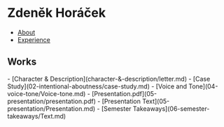 <h1>Zdeněk Horáček</h1>

- [About](02-intentional-aboutness/aboutme.md)
- [Experience](03-curriculum-vitae/cv.md)
<h2>Works</h2>
- [Character & Description](character-&-description/letter.md)
- [Case Study](02-intentional-aboutness/case-study.md)
- [Voice and Tone](04-voice-tone/Voice-tone.md)
- [Presentation.pdf](05-presentation/presentation.pdf)
- [Presentation Text](05-presentation/Presentation.md)
- [Semester Takeaways](06-semester-takeaways/Text.md)
